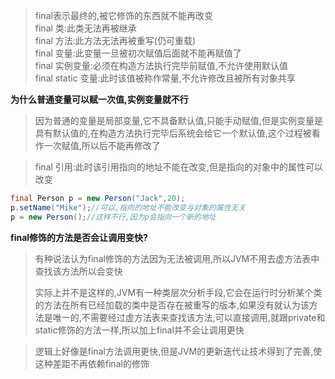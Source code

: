 >final表示最终的,被它修饰的东西就不能再改变  
>final 类:此类无法再被继承  
>final 方法:此方法无法再被重写(仍可重载)  
>final 变量:此变量一旦被初次赋值后面就不能再赋值了  
>final 实例变量:必须在构造方法执行完毕前赋值,不允许使用默认值  
>final static 变量:此时该值被称作常量,不允许修改且被所有对象共享

**为什么普通变量可以赋一次值,实例变量就不行**

>因为普通的变量是局部变量,它不具备默认值,只能手动赋值,但是实例变量是具有默认值的,在构造方法执行完毕后系统会给它一个默认值,这个过程被看作一次赋值,所以后不能再修改了

>final 引用:此时该引用指向的地址不能在改变,但是指向的对象中的属性可以改变

```Java
final Person p = new Person("Jack",20);
p.setName("Mike");//可以,指向的地址不能改变与对象的属性无关
p = new Person();//这样不行,因为p会指向一个新的地址
```

**final修饰的方法是否会让调用变快?**

>有种说法认为final修饰的方法因为无法被调用,所以JVM不用去虚方法表中查找该方法所以会变快 
> 
>实际上并不是这样的,JVM有一种类层次分析手段,它会在运行时分析某个类的方法在所有已经加载的类中是否存在被重写的版本,如果没有就认为该方法是唯一的,不需要经过虚方法表来查找该方法,可以直接调用,就跟private和static修饰的方法一样,所以加上final并不会让调用更快  

>逻辑上好像是final方法调用更快,但是JVM的更新迭代让技术得到了完善,使这种差距不再依赖final的修饰
